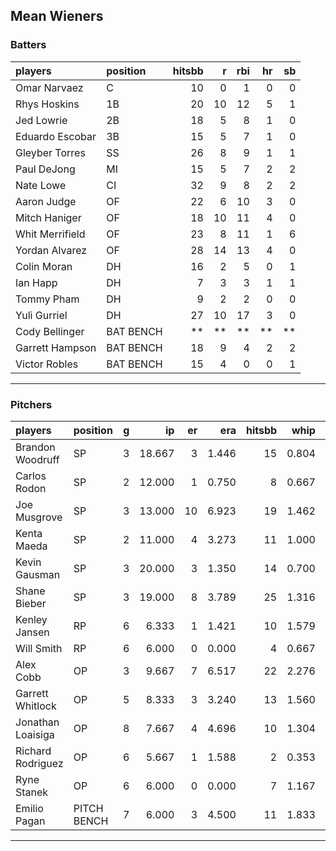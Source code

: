 ## Mean Wieners

### Batters

 
|players         |position  | hitsbb|  r| rbi| hr| sb| 
|:---------------|:---------|------:|--:|---:|--:|--:| 
|Omar Narvaez    |C         |     10|  0|   1|  0|  0| 
|Rhys Hoskins    |1B        |     20| 10|  12|  5|  1| 
|Jed Lowrie      |2B        |     18|  5|   8|  1|  0| 
|Eduardo Escobar |3B        |     15|  5|   7|  1|  0| 
|Gleyber Torres  |SS        |     26|  8|   9|  1|  1| 
|Paul DeJong     |MI        |     15|  5|   7|  2|  2| 
|Nate Lowe       |CI        |     32|  9|   8|  2|  2| 
|Aaron Judge     |OF        |     22|  6|  10|  3|  0| 
|Mitch Haniger   |OF        |     18| 10|  11|  4|  0| 
|Whit Merrifield |OF        |     23|  8|  11|  1|  6| 
|Yordan Alvarez  |OF        |     28| 14|  13|  4|  0| 
|Colin Moran     |DH        |     16|  2|   5|  0|  1| 
|Ian Happ        |DH        |      7|  3|   3|  1|  1| 
|Tommy Pham      |DH        |      9|  2|   2|  0|  0| 
|Yuli Gurriel    |DH        |     27| 10|  17|  3|  0| 
|Cody Bellinger  |BAT BENCH |     **| **|  **| **| **| 
|Garrett Hampson |BAT BENCH |     18|  9|   4|  2|  2| 
|Victor Robles   |BAT BENCH |     15|  4|   0|  0|  1| 

* * *

### Pitchers

 
|players           |position    |  g|     ip| er|   era| hitsbb|  whip| so|  w| sv| 
|:-----------------|:-----------|--:|------:|--:|-----:|------:|-----:|--:|--:|--:| 
|Brandon Woodruff  |SP          |  3| 18.667|  3| 1.446|     15| 0.804| 25|  1|  0| 
|Carlos Rodon      |SP          |  2| 12.000|  1| 0.750|      8| 0.667| 20|  2|  0| 
|Joe Musgrove      |SP          |  3| 13.000| 10| 6.923|     19| 1.462| 17|  0|  0| 
|Kenta Maeda       |SP          |  2| 11.000|  4| 3.273|     11| 1.000| 11|  1|  0| 
|Kevin Gausman     |SP          |  3| 20.000|  3| 1.350|     14| 0.700| 24|  2|  0| 
|Shane Bieber      |SP          |  3| 19.000|  8| 3.789|     25| 1.316| 29|  1|  0| 
|Kenley Jansen     |RP          |  6|  6.333|  1| 1.421|     10| 1.579|  5|  0|  1| 
|Will Smith        |RP          |  6|  6.000|  0| 0.000|      4| 0.667|  5|  0|  4| 
|Alex Cobb         |OP          |  3|  9.667|  7| 6.517|     22| 2.276| 14|  0|  0| 
|Garrett Whitlock  |OP          |  5|  8.333|  3| 3.240|     13| 1.560|  8|  0|  0| 
|Jonathan Loaisiga |OP          |  8|  7.667|  4| 4.696|     10| 1.304|  7|  1|  1| 
|Richard Rodriguez |OP          |  6|  5.667|  1| 1.588|      2| 0.353|  4|  0|  4| 
|Ryne Stanek       |OP          |  6|  6.000|  0| 0.000|      7| 1.167|  9|  0|  1| 
|Emilio Pagan      |PITCH BENCH |  7|  6.000|  3| 4.500|     11| 1.833|  8|  0|  0| 


* * *


